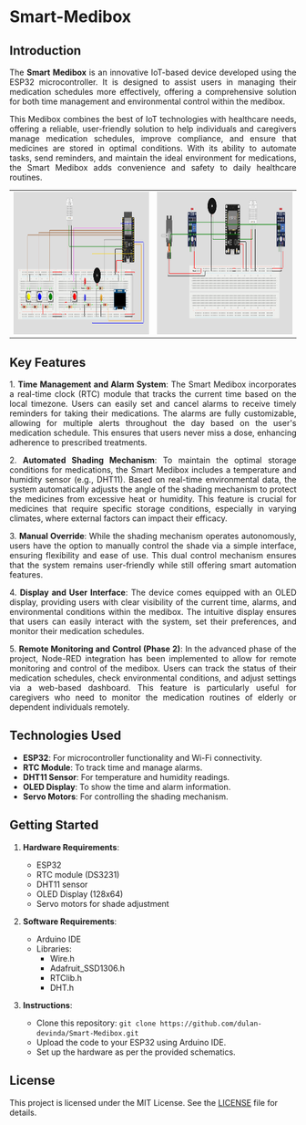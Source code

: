 # Smart-Medibox

## Introduction
<p align="justify">
The <strong>Smart Medibox</strong> is an innovative IoT-based device developed using the ESP32 microcontroller. It is designed to assist users in managing their medication schedules more effectively, offering a comprehensive solution for both time management and environmental control within the medibox.
</p>
<p align="justify">
This Medibox combines the best of IoT technologies with healthcare needs, offering a reliable, user-friendly solution to help individuals and caregivers manage medication schedules, improve compliance, and ensure that medicines are stored in optimal conditions. With its ability to automate tasks, send reminders, and maintain the ideal environment for medications, the Smart Medibox adds convenience and safety to daily healthcare routines.
</p>
<table>
  <tr>
    <td><img src="https://github.com/dulan-devinda/Smart-Medibox/blob/main/Images/image1.png?raw=true" alt="Medibox Front View" width="500" height="250"></td>
    <td><img src="https://github.com/dulan-devinda/Smart-Medibox/blob/main/Images/image2.png?raw=true" alt="Medibox Side View"  width="500" height="250"></td>
  </tr>
</table>

## Key Features
<p align="justify">
1. <strong>Time Management and Alarm System</strong>: The Smart Medibox incorporates a real-time clock (RTC) module that tracks the current time based on the local timezone. Users can easily set and cancel alarms to receive timely reminders for taking their medications. The alarms are fully customizable, allowing for multiple alerts throughout the day based on the user's medication schedule. This ensures that users never miss a dose, enhancing adherence to prescribed treatments.
</p>

<p align="justify">
2. <strong>Automated Shading Mechanism</strong>: To maintain the optimal storage conditions for medications, the Smart Medibox includes a temperature and humidity sensor (e.g., DHT11). Based on real-time environmental data, the system automatically adjusts the angle of the shading mechanism to protect the medicines from excessive heat or humidity. This feature is crucial for medicines that require specific storage conditions, especially in varying climates, where external factors can impact their efficacy.
</p>

<p align="justify">
3. <strong>Manual Override</strong>: While the shading mechanism operates autonomously, users have the option to manually control the shade via a simple interface, ensuring flexibility and ease of use. This dual control mechanism ensures that the system remains user-friendly while still offering smart automation features.
</p>

<p align="justify">
4. <strong>Display and User Interface</strong>: The device comes equipped with an OLED display, providing users with clear visibility of the current time, alarms, and environmental conditions within the medibox. The intuitive display ensures that users can easily interact with the system, set their preferences, and monitor their medication schedules.
</p>

<p align="justify">
5. <strong>Remote Monitoring and Control (Phase 2)</strong>: In the advanced phase of the project, Node-RED integration has been implemented to allow for remote monitoring and control of the medibox. Users can track the status of their medication schedules, check environmental conditions, and adjust settings via a web-based dashboard. This feature is particularly useful for caregivers who need to monitor the medication routines of elderly or dependent individuals remotely.
</p>

## Technologies Used
- **ESP32**: For microcontroller functionality and Wi-Fi connectivity.
- **RTC Module**: To track time and manage alarms.
- **DHT11 Sensor**: For temperature and humidity readings.
- **OLED Display**: To show the time and alarm information.
- **Servo Motors**: For controlling the shading mechanism.

## Getting Started
1. **Hardware Requirements**:
    - ESP32
    - RTC module (DS3231)
    - DHT11 sensor
    - OLED Display (128x64)
    - Servo motors for shade adjustment

2. **Software Requirements**:
    - Arduino IDE
    - Libraries:
        - Wire.h
        - Adafruit_SSD1306.h
        - RTClib.h
        - DHT.h

3. **Instructions**:
    - Clone this repository: `git clone https://github.com/dulan-devinda/Smart-Medibox.git`
    - Upload the code to your ESP32 using Arduino IDE.
    - Set up the hardware as per the provided schematics.

## License
This project is licensed under the MIT License. See the [LICENSE](LICENSE) file for details.

